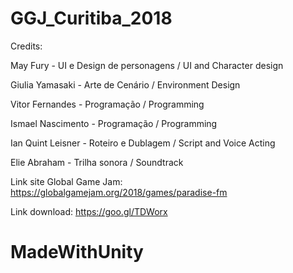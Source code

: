 # GGJ_Curitiba_2018

Credits: 

May Fury - UI e Design de personagens / UI and Character design

Giulia Yamasaki - Arte de Cenário / Environment Design

Vitor Fernandes - Programação / Programming

Ismael Nascimento - Programação / Programming

Ian Quint Leisner - Roteiro e Dublagem / Script and Voice Acting

Elie Abraham - Trilha sonora / Soundtrack

Link site Global Game Jam: https://globalgamejam.org/2018/games/paradise-fm

Link download: https://goo.gl/TDWorx


# MadeWithUnity
